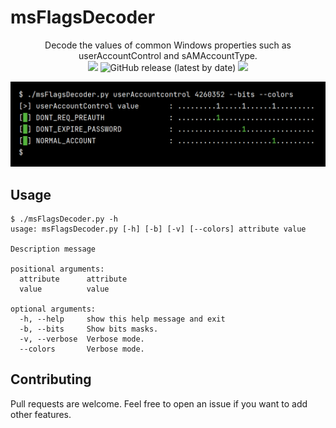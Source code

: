 # msFlagsDecoder

<p align="center">
  Decode the values of common Windows properties such as userAccountControl and sAMAccountType.
  <br>
  <img src="https://badges.pufler.dev/visits/p0dalirius/msFlagsDecoder/"/>
  <img alt="GitHub release (latest by date)" src="https://img.shields.io/github/v/release/p0dalirius/msFlagsDecoder">
  <a href="https://twitter.com/intent/follow?screen_name=podalirius_" title="Follow"><img src="https://img.shields.io/twitter/follow/podalirius_?label=Podalirius&style=social"></a>
  <br>
</p>



![](./.github/uac.png)

## Usage

```
$ ./msFlagsDecoder.py -h
usage: msFlagsDecoder.py [-h] [-b] [-v] [--colors] attribute value

Description message

positional arguments:
  attribute      attribute
  value          value

optional arguments:
  -h, --help     show this help message and exit
  -b, --bits     Show bits masks.
  -v, --verbose  Verbose mode.
  --colors       Verbose mode.
```

## Contributing

Pull requests are welcome. Feel free to open an issue if you want to add other features.
